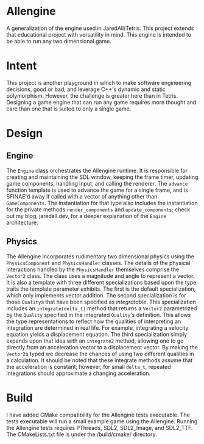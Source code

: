 # Allengine

A generalization of the engine used in JaredAll/Tetris. This project
extends that educational project with versatility in mind. This engine
is intended to be able to run any two dimensional game.

# Intent

This project is another playground in which to make software
engineering decisions, good or bad, and leverage C++'s dynamic and
static polymorphism. However, the challenge is greater here than in
Tetris. Designing a game engine that can run any game requires more
thought and care than one that is suited to only a single game.

# Design

## Engine

The `Engine` class orchestrates the Allengine runtime. It is responsible
for creating and maintaining the SDL window, keeping the frame timer,
updating game components, handling input, and calling the
renderer. The `advance` function template is used to advance the game
for a single frame, and is SFINAE'd away if called with a vector of
anything other than `GameComponents`. The instantiation for that type
also includes the instantiation for the private methods
`render_components` and `update_components`; check out my blog,
jaredall.dev, for a deeper explanation of the `Engine` architecture.

## Physics

The Allengine incorporates rudimentary two dimensional physics using
the `PhysicsComponent` and `PhysicsHandler` classes. The details of
the physical interactions handled by the `PhysicsHandler` themselves
comprise the `Vector2` class. The class uses a magnitude and angle to
represent a vector. It is also a template with three different
specializations based upon the type traits the template parameter
exhibits. The first is the default specialization, which only
implements vector addition. The second specialization is for those
`Quality`s that have been specified as *integratable*. This
specialization includes an `integrate(delta_t)` method that returns a
`Vector2` parametrized by the `Quality` specified in the integrated
`Quality`'s definition. This allows the type representations to
reflect how the qualities of interpreting an integration are
determined in real life. For example, integrating a velocity equation
yields a displacement equation. The third specialization simply
expands upon that idea with an `integrate2` method, allowing one to go
directly from an acceleration vector to a displacement vector. By
making the `Vector2`s typed we decrease the chances of using two
different qualities in a calculation. It should be noted that these
integrate methods assume that the acceleration is constant; however,
for small `delta_t`, repeated integrations should approximate a
changing acceleration.

# Build

I have added CMake compatibility for the Allengine tests
executable. The tests executable will run a small example game using
the Allengine. Running the Allengine tests requires PThreads, SDL2,
SDL2\_Image, and SDL2\_TTF. The CMakeLists.txt file is under the
/build/cmake/ directory.
